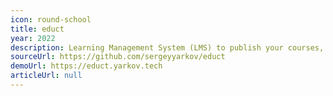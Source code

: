 ```yaml
---
icon: round-school
title: educt
year: 2022
description: Learning Management System (LMS) to publish your courses, lectures, lessons
sourceUrl: https://github.com/sergeyyarkov/educt
demoUrl: https://educt.yarkov.tech
articleUrl: null
---
```

